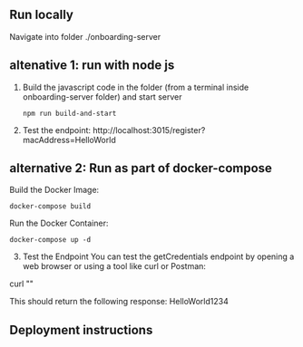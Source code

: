 ## Run locally

Navigate into folder ./onboarding-server

## altenative 1: run with node js

1. Build the javascript code in the folder (from a terminal inside onboarding-server folder) and start server

   ```
   npm run build-and-start
   ```

2. Test the endpoint:
   http://localhost:3015/register?macAddress=HelloWorld

## alternative 2: Run as part of docker-compose

Build the Docker Image:

```
docker-compose build
```

Run the Docker Container:

```
docker-compose up -d
```

3. Test the Endpoint
   You can test the getCredentials endpoint by opening a web browser or using a tool like curl or Postman:

curl ""

This should return the following response:
HelloWorld1234

## Deployment instructions
